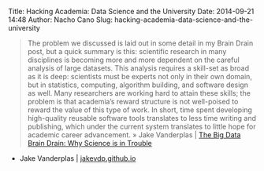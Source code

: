 Title: Hacking Academia: Data Science and the University
Date: 2014-09-21 14:48
Author: Nacho Cano
Slug: hacking-academia-data-science-and-the-university

> The problem we discussed is laid out in some detail in my Brain Drain
> post, but a quick summary is this: scientific research in many
> disciplines is becoming more and more dependent on the careful
> analysis of large datasets. This analysis requires a skill-set as
> broad as it is deep: scientists must be experts not only in their own
> domain, but in statistics, computing, algorithm building, and software
> design as well. Many researchers are working hard to attain these
> skills; the problem is that academia’s reward structure is not
> well-poised to reward the value of this type of work. In short, time
> spent developing high-quality reusable software tools translates to
> less time writing and publishing, which under the current system
> translates to little hope for academic career advancement. » Jake
> Vanderplas | [The Big Data Brain Drain: Why Science is in Trouble][]

- Jake Vanderplas | [jakevdp.github.io][]

  [The Big Data Brain Drain: Why Science is in Trouble]: http://jakevdp.github.io/blog/2013/10/26/big-data-brain-drain/
    "The Big Data Brain Drain: Why Science is in Trouble"
  [jakevdp.github.io]: https://jakevdp.github.io/blog/2014/08/22/hacking-academia/
    "Hacking Academia: Data Science and the University"
